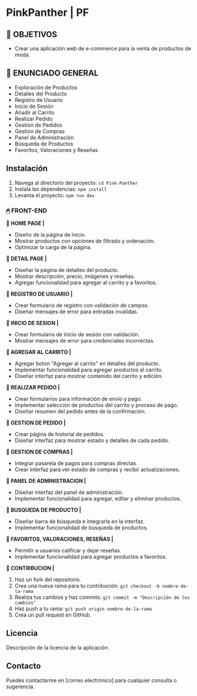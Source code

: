 # PinkPanther | PF

## **📌 OBJETIVOS**
- Crear una aplicación web de e-commerce para la venta de productos de moda.


## **📖 ENUNCIADO GENERAL**
- Exploración de Productos
- Detalles del Producto
- Registro de Usuario
- Inicio de Sesión
- Añadir al Carrito
- Realizar Pedido
- Gestión de Pedidos
- Gestión de Compras
- Panel de Administración
- Búsqueda de Productos
- Favoritos, Valoraciones y Reseñas

## Instalación
1. Navega al directorio del proyecto: `cd Pink-Panther`
2. Instala las dependencias: `npm install`
3. Levanta el proyecto: `npm run dev`


### **🖱 FRONT-END**


**📍 HOME PAGE |**
- Diseño de la página de inicio.
- Mostrar productos con opciones de filtrado y ordenación.
- Optimizar la carga de la página.

**📍 DETAIL PAGE |**
- Diseñar la página de detalles del producto.
- Mostrar descripción, precio, imágenes y reseñas.
- Agregar funcionalidad para agregar al carrito y a favoritos.

**📍 REGISTRO DE USUARIO |**
- Crear formulario de registro con validación de campos.
- Diseñar mensajes de error para entradas inválidas.

**📍 INICIO DE SESION |**
- Crear formulario de inicio de sesión con validación.
- Mostrar mensajes de error para credenciales incorrectas.

**📍 AGREGAR AL CARRITO |**
- Agregar botón "Agregar al carrito" en detalles del producto.
- Implementar funcionalidad para agregar productos al carrito.
- Diseñar interfaz para mostrar contenido del carrito y edición.

**📍 REALIZAR PEDIDO |**
- Crear formularios para información de envío y pago.
- Implementar selección de productos del carrito y proceso de pago.
- Diseñar resumen del pedido antes de la confirmación.

**📍 GESTION DE PEDIDO |**
- Crear página de historial de pedidos.
- Diseñar interfaz para mostrar estado y detalles de cada pedido.

**📍 GESTION DE COMPRAS  |**
- Integrar pasarela de pagos para compras directas.
- Crear interfaz para ver estado de compras y recibir actualizaciones.

**📍 PANEL DE ADMINISTRACION |**
- Diseñar interfaz del panel de administración.
- Implementar funcionalidad para agregar, editar y eliminar productos.

**📍 BUSQUEDA DE PRODUCTO |**
- Diseñar barra de búsqueda e integrarla en la interfaz.
- Implementar funcionalidad de búsqueda de productos.

**📍 FAVORITOS, VALORACIONES, RESEÑAS |**
- Permitir a usuarios calificar y dejar reseñas.
- Implementar funcionalidad para agregar productos a favoritos.

**📍 CONTRIBUCION |**
1. Haz un fork del repositorio.
2. Crea una nueva rama para tu contribución: `git checkout -b nombre-de-la-rama`
3. Realiza tus cambios y haz commits: `git commit -m "Descripción de los cambios"`
4. Haz push a tu rama: `git push origin nombre-de-la-rama`
5. Crea un pull request en GitHub.

## Licencia
Descripción de la licencia de la aplicación.

## Contacto
Puedes contactarme en [correo electrónico] para cualquier consulta o sugerencia.
